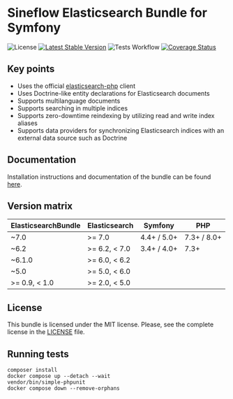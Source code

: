 # Sineflow Elasticsearch Bundle for Symfony

![License](https://img.shields.io/github/license/sineflow/elasticsearchbundle.svg)
[![Latest Stable Version](https://img.shields.io/github/release/sineflow/elasticsearchbundle.svg)](https://packagist.org/packages/sineflow/elasticsearch-bundle)
![Tests Workflow](https://github.com/sineflow/ElasticsearchBundle/actions/workflows/phpunit-tests.yml/badge.svg)
[![Coverage Status](https://coveralls.io/repos/github/sineflow/ElasticsearchBundle/badge.svg?branch=main)](https://coveralls.io/github/sineflow/ElasticsearchBundle?branch=main)

## Key points

- Uses the official [elasticsearch-php](https://github.com/elastic/elasticsearch-php) client
- Uses Doctrine-like entity declarations for Elasticsearch documents
- Supports multilanguage documents
- Supports searching in multiple indices
- Supports zero-downtime reindexing by utilizing read and write index aliases
- Supports data providers for synchronizing Elasticsearch indices with an external data source such as Doctrine

## Documentation

Installation instructions and documentation of the bundle can be found [here](docs/index.md).

## Version matrix

| ElasticsearchBundle | Elasticsearch  | Symfony     | PHP         |
| ------------------- | -------------- | ----------- | ----------- |
| ~7.0                | >= 7.0         | 4.4+ / 5.0+ | 7.3+ / 8.0+ |
| ~6.2                | >= 6.2, < 7.0  | 3.4+ / 4.0+ | 7.3+        |
| ~6.1.0              | >= 6.0, < 6.2  |             |             |
| ~5.0                | >= 5.0, < 6.0  |             |             |
| >= 0.9, < 1.0       | >= 2.0, < 5.0  |             |             |

## License

This bundle is licensed under the MIT license. Please, see the complete license in the [LICENSE](LICENSE) file.

## Running tests

```
composer install
docker compose up --detach --wait
vendor/bin/simple-phpunit
docker compose down --remove-orphans
```
